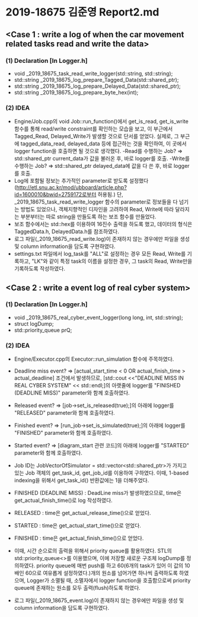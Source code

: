 # 2019-18675 김준영 Report2.md

## <Case 1 : write a log of when the car movement related tasks read and write the data>
### (1) Declaration [In Logger.h]
 *  void _2019_18675_task_read_write_logger(std::string, std::string);
 *  std::string _2019_18675_log_prepare_Tagged_Data(std::shared_ptr<TaggedData>);
 *  std::string _2019_18675_log_prepare_Delayed_Data(std::shared_ptr<DelayedData>);
 *  std::string _2019_18675_log_prepare_byte_hex(int);

### (2) IDEA
 * Engine/Job.cpp의 void Job::run_function()에서 get_is_read, get_is_write 함수를 통해 read/write constraint를 확인하는 모습을 보고, 이 부근에서 Tagged_Read, Delayed_Write가 발생할 것으로 단서를 얻었다. 실제로, 그 부근에 tagged_data_read, delayed_data 등에 접근하는 것을 확인하여, 이 곳에서 logger function을 호출하면 될 것으로 생각했다.
  -Read를 수행하는 Job? => std::shared_ptr<TaggedData> current_data가 값을 불러온 후, 바로 logger를 호출.
  -Write를 수행하는 Job? => std::shared_ptr<DelayedData> delayed_data에 값을 다 쓴 후, 바로 logger를 호출.
 * Log에 포함될 정보는 추가적인 parameter로 받도록 설정했다(http://etl.snu.ac.kr/mod/ubboard/article.php?id=1600010&bwid=2759172로부터 허용됨.) 단, _2019_18675_task_read_write_logger 함수의 parameter로 정보들을 다 넘기는 방법도 있었으나, 객체지향적인 디자인을 고려하여 Read, Write에 따라 달라지는 부분부터는 따로 string을 만들도록 하는 보조 함수를 만들었다.
 * 보조 함수에서는 std::hex를 이용하여 16진수 출력을 하도록 했고, 데이터의 형식은 TaggedData.h, DelayedData.h를 참조하였다.
 * 로그 파일(_2019_18675_read_write.log)이 존재하지 않는 경우에만 파일을 생성 및 column information을 담도록 구현하였다.
 * settings.txt 파일에서 log_task를 "ALL"로 설정하는 경우 모든 Read, Write를 기록하고, "LK"와 같이 특정 task의 이름을 설정한 경우, 그 task의 Read, Write만을 기록하도록 작성하였다.

## <Case 2 : write a event log of real cyber system>
### (1) Declaration [In Logger.h]
 *  void _2019_18675_real_cyber_event_logger(long long, int, std::string);
 *  struct logDump;
 *  std::priority_queue<logDump> prQ;
### (2) IDEA
 * Engine/Executor.cpp의 Executor::run_simulation 함수에 주목하였다.
  * Deadline miss event? => [actual_start_time < 0 OR actual_finish_time > actual_deadline] 조건에서 발생하므로, [std::cout <<"DEADLINE MISS IN REAL CYBER SYSTEM" << std::endl;]의 아랫줄에 logger를 "FINISHED (DEADLINE MISS)" parameter와 함께 호출하였다.
  * Released event? => [job->set_is_released(true);]의 아래에 logger를 "RELEASED" parameter와 함께 호출하였다.
  * Finished event? => [run_job->set_is_simulated(true);]의 아래에 logger를 "FINISHED" parameter와 함께 호출하였다.
  * Started event? => [diagram_start 관련 코드]의 아래에 logger를 "STARTED" parameter와 함께 호출하였다.

  * Job ID는 JobVectorOfSimulator = std::vector<std::shared_ptr<Job>>가 가지고 있는 Job 객체의 get_task_id, get_job_id를 이용하여 구하였다. 이때, 1-based indexing을 위해서 get_task_id() 반환값에는 1을 더해주었다.

  * FINISHED (DEADLINE MISS) : DeadLine miss가 발생하였으므로, time은 get_actual_finish_time()로 log 작성하였다.
  * RELEASED : time은 get_actual_release_time()으로 얻었다.
  * STARTED : time은 get_actual_start_time()으로 얻었다.
  * FINISHED : time은 get_actual_finish_time()으로 얻었다.

* 이때, 시간 순으로의 출력을 위해서 priority queue를 활용하였다. STL의 std::priority_queue<>를 이용했으며, 이에 저장할 새로운 구조체 logDump를 정의하였다. priority queue에 매번 push를 하고 60(6개의 task가 있어 이 값의 10배인 60으로 여유롭게 설정하였다.)개의 원소를 넘어가면 하나씩 출력하도록 하였으며, Logger가 소멸될 때, 소멸자에서 logger function을 호출함으로써 priority queue에 존재하는 원소를 모두 출력(flush)하도록 하였다.
* 로그 파일(_2019_18675_event.log)이 존재하지 않는 경우에만 파일을 생성 및 column information을 담도록 구현하였다.